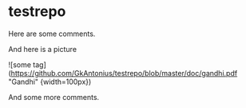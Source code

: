 # testrepo

Here are some comments.


And here is a picture


![some tag](https://github.com/GkAntonius/testrepo/blob/master/doc/gandhi.pdf "Gandhi" {width=100px})


And some more comments.

